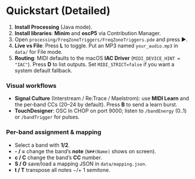 # Quickstart (Detailed)

1) **Install Processing** (Java mode).  
2) **Install libraries**: **Minim** and **oscP5** via Contribution Manager.  
3) Open `processing/FreqZoneTriggers/FreqZoneTriggers.pde` and press ▶︎.  
4) **Live vs File**: Press **L** to toggle. Put an MP3 named `your_audio.mp3` in `data/` for File mode.  
5) **Routing**: MIDI defaults to the macOS **IAC Driver** (`MIDI_DEVICE_HINT = "IAC"`). Press **D** to list outputs. Set `MIDI_STRICT=false` if you want a system default fallback.

### Visual workflows
- **Signal Culture** (Interstream / Re:Trace / Maelstrom): use **MIDI Learn** and the per‑band CCs (20–24 by default). Press **B** to send a learn burst.
- **TouchDesigner**: OSC In CHOP on port 9000; listen to `/bandEnergy` (0..1) or `/bandTrigger` for pulses.

### Per-band assignment & mapping
- Select a band with **1/2**.  
- **- / =** change the band’s **note** (`N##(Name)` shows on screen).  
- **c / C** change the band’s **CC** number.  
- **S / O** save/load a mapping JSON in `data/mapping.json`.  
- **t / T** transpose all notes −/+ 1 semitone.
